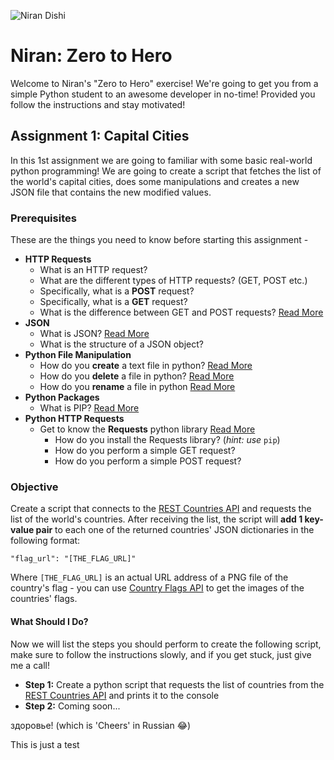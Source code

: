 ![Niran Dishi](https://i.ibb.co/ZhSjWkk/niran-header.png)

# Niran: Zero to Hero

Welcome to Niran's "Zero to Hero" exercise! We're going to get you from a simple Python student to an awesome developer in no-time! Provided you follow the instructions and stay motivated!

## Assignment 1: Capital Cities

In this 1st assignment we are going to familiar with some basic real-world python programming! We are going to create a script that fetches the list of the world's capital cities, does some manipulations and creates a new JSON file that contains the new modified values.

### Prerequisites

These are the things you need to know before starting this assignment -

  * **HTTP Requests**
    * What is an HTTP request?
    * What are the different types of HTTP requests? (GET, POST etc.)
    * Specifically, what is a **POST** request?
    * Specifically, what is a **GET** request?
    * What is the difference between GET and POST requests? [Read More](https://www.w3schools.com/tags/ref_httpmethods.asp)
  * **JSON**
    * What is JSON? [Read More](https://www.w3schools.com/js/js_json_intro.asp)
    * What is the structure of a JSON object?
  * **Python File Manipulation**
    * How do you **create** a text file in python? [Read More](https://stackoverflow.com/questions/48959098/how-to-create-a-new-text-file-using-python)
    * How do you **delete** a file in python? [Read More](https://stackoverflow.com/questions/6996603/delete-a-file-or-folder)
    * How do you **rename** a file in python [Read More](https://stackoverflow.com/questions/2491222/how-to-rename-a-file-using-python)
  * **Python Packages**
    * What is PIP? [Read More](https://www.w3schools.com/python/python_pip.asp)
  * **Python HTTP Requests**
    * Get to know the **Requests** python library [Read More](http://docs.python-requests.org/en/master/)
      * How do you install the Requests library? (*hint: use* `pip`)
      * How do you perform a simple GET request?
      * How do you perform a simple POST request?

### Objective

Create a script that connects to the [REST Countries API](https://restcountries.eu/) and requests the list of the world's countries. After receiving the list, the script will **add 1 key-value pair** to each one of the returned countries' JSON dictionaries in the following format:

    "flag_url": "[THE_FLAG_URL]"

Where `[THE_FLAG_URL]` is an actual URL address of a PNG file of the country's flag - you can use [Country Flags API](https://countryflags.io/) to get the images of the countries' flags.

#### What Should I Do?

Now we will list the steps you should perform to create the following script, make sure to follow the instructions slowly, and if you get stuck, just give me a call!

  * **Step 1:** Create a python script that requests the list of countries from the [REST Countries API](https://restcountries.eu/) and prints it to the console
  * **Step 2:** Coming soon...

здоровье! (which is 'Cheers' in Russian 😂)

This is just a test
